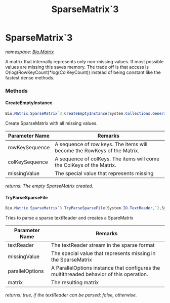 ﻿---
title: SparseMatrix`3
---

# SparseMatrix`3
_namespace: [Bio.Matrix](N-Bio.Matrix.html)_

A matrix that internally represents only non-missing values. If most possible values are missing
 this saves memory. The trade off is that access is O(log(RowKeyCount)*log(ColKeyCount)) instead of being constant
 like the fastest dense methods.

### Methods

#### CreateEmptyInstance
```csharp
Bio.Matrix.SparseMatrix`3.CreateEmptyInstance(System.Collections.Generic.IEnumerable{`0},System.Collections.Generic.IEnumerable{`1},`2)
```
Create SparseMatrix with all missing values.

|Parameter Name|Remarks|
|--------------|-------|
|rowKeySequence|A sequence of row keys. The items will become the RowKeys of the Matrix.|
|colKeySequence|A sequence of colKeys. The items will come the ColKeys of the Matrix.|
|missingValue|The special value that represents missing|

_returns: The empty SparseMatrix created._

#### TryParseSparseFile
```csharp
Bio.Matrix.SparseMatrix`3.TryParseSparseFile(System.IO.TextReader,`2,System.Threading.Tasks.ParallelOptions,Bio.Matrix.Matrix{`0,`1,`2}@)
```
Tries to parse a sparse textReader and creates a SpareMatrix

|Parameter Name|Remarks|
|--------------|-------|
|textReader|The textReader stream in the sparse format|
|missingValue|The special value that represents missing in the SparseMatrix|
|parallelOptions|A ParallelOptions instance that configures the multithreaded behavior of this operation.|
|matrix|The resulting matrix|

_returns: true, if the textReader can be parsed; false, otherwise._




